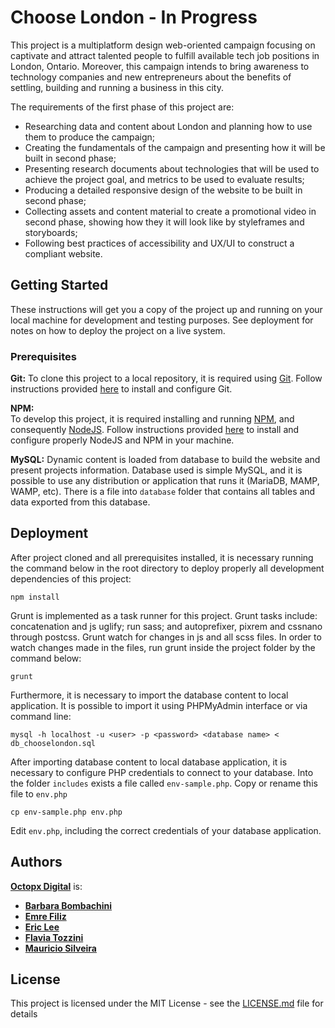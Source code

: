 # Choose London - In Progress

This project is a multiplatform design web-oriented campaign focusing on captivate and attract talented people to fulfill available tech job positions in London, Ontario. Moreover, this campaign intends to bring awareness to technology companies and new entrepreneurs about the benefits of settling, building and running a business in this city.

The requirements of the first phase of this project are:  
* Researching data and content about London and planning how to use them to produce the campaign;  
* Creating the fundamentals of the campaign and presenting how it will be built in second phase;  
* Presenting research documents about technologies that will be used to achieve the project goal, and metrics to be used to evaluate results;  
* Producing a detailed responsive design of the website to be built in second phase;  
* Collecting assets and content material to  create a promotional video in second phase, showing how they it will look like by styleframes and storyboards;  
* Following best practices of accessibility and UX/UI to construct a compliant website.

## Getting Started

These instructions will get you a copy of the project up and running on your local machine for development and testing purposes. See deployment for notes on how to deploy the project on a live system.

### Prerequisites

**Git:**
To clone this project to a local repository, it is required using [Git](https://git-scm.com/). Follow instructions provided [here](https://git-scm.com/downloads) to install and configure Git.

**NPM:**    
To develop this project, it is required installing and running [NPM](https://www.npmjs.com/), and consequently [NodeJS](https://nodejs.org/en/). Follow instructions provided [here](https://nodejs.org/en/download/) to install and configure properly NodeJS and NPM in your machine.

**MySQL:**
Dynamic content is loaded from database to build the website and present projects information. Database used is simple MySQL, and it is possible to use any distribution or application that runs it (MariaDB, MAMP, WAMP, etc). There is a file into <code>database</code> folder that contains all tables and data exported from this database.

## Deployment

After project cloned and all prerequisites installed, it is necessary running the command below in the root directory to deploy properly all development dependencies of this project:

```
npm install
```

Grunt is implemented as a task runner for this project. Grunt tasks include: concatenation and js uglify; run sass; and autoprefixer, pixrem and cssnano through postcss. Grunt watch for changes in js and all scss files. In order to watch changes made in the files, run grunt inside the project folder by the command below:

```
grunt
```

Furthermore, it is necessary to import the database content to local application. It is possible to import it using PHPMyAdmin interface or via command line:

```
mysql -h localhost -u <user> -p <password> <database name> < db_chooselondon.sql
```

After importing database content to local database application, it is necessary to configure PHP credentials to connect to your database. Into the folder <code>includes</code> exists a file called <code>env-sample.php</code>. Copy or rename this file to <code>env.php</code> 

```
cp env-sample.php env.php
```

Edit <code>env.php</code>, including the correct credentials of your database application.

## Authors

[**Octopx Digital**](https://github.com/octopx-digital) is:  
* [**Barbara Bombachini**](https://github.com/bbombachini)  
* [**Emre Filiz**](https://github.com/emrefiliz)  
* [**Eric Lee**](https://github.com/elee378)  
* [**Flavia Tozzini**](https://github.com/f-tozzini)  
* [**Mauricio Silveira**](https://github.com/maursilveira)

## License

This project is licensed under the MIT License - see the [LICENSE.md](LICENSE.md) file for details
